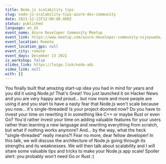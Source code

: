 ```yaml
---
title: Node.js scalability tips
slug: node-js-scalability-tips-azure-dev-community
date: 2021-12-13T12:00:00.000Z
status: published
language: en_US
event_name: Azure Developer Community Meetup
event_link: https://www.meetup.com/azure-developer-community-vijaywada/events/282424163
event_location: Remote
event_location_gps: null
event_city: remote
event_days: December 13 2021
is_workshop: false
slides_link: https://loige.link/node-adc
video_link: null
with: []
---
```


You finally built that amazing start-up idea you had in mind for years and you did it using Node.js! That's Great! You just launched it on Hacker News and you are very happy and proud... but now more and more people are using it and you start to have a nasty fear that Node.js won't scale because you now... it's single-threaded! Is your project doomed now? Do you have to invest your time on rewriting it in something like C++ or maybe Rust or even Go? You'd rather invest your time on adding valuable features for your users rather than learning a new language and rewriting everything from scratch, but what if nothing works anymore? And... by the way, what the heck "single-threaded" really means?! Fear no more, dear fellow developer! In this talk, we will discuss the architecture of Node.js going through its strengths and its weaknesses. We will then talk about scalability and I will share some valuable tips and tricks to make your Node.js app scale! Spoiler alert: you probably won't need Go or Rust :)